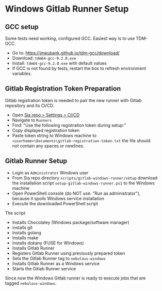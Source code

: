 # Windows Gitlab Runner Setup

## GCC setup

Some tests need working, configured GCC.
Easiest way is to use TDM-GCC.

- Go to: https://jmeubank.github.io/tdm-gcc/download/
- Download: `tdm64-gcc-9.2.0.exe` 
- Install: `tdm64-gcc-9.2.0.exe` with default values
- If GCC is not found by tests,
  restart the box to refresh environment variables.

## Gitlab Registration Token Preparation

Gitlab registration token is needed to pair the new runner with Gitlab repository and its CI/CD.

- Open [Sia repo > Settings > CI/CD](https://gitlab.com/NebulousLabs/Sia/-/settings/ci_cd)
- Navigate to `Runners`
- Find: "Use the following registration token during setup:" 
- Copy displayed registration token
- Paste token string to Windows machine to
  `<userhome>\Documents\gitlab-registration-token.txt`
  the file should not contain any spaces or newlines.

## Gitlab Runner Setup

- Login as `Administrator` Windows user
- From Sia repo directory `scripts/gitlab-windows-runner/setup`
  download the installation script `setup-gitlab-windows-runner.ps1`
  to the Windows machine
- Open PowerShell console (do NOT use: "Run as administrator"),
  because it spoils Windows service installation
- Execute the downloaded PowerShell script

The script

- Installs Chocolatey (Windows package/software manager)
- installs git
- Installs golang
- Installs make
- Installs dokany (FUSE for Windows)
- Installs Gitlab Runner
- Registers Gitlab Runner using previously prepared token
- Sets the Gitlab Runner tag to `nebulous-windows`
- Installs Gitlab Runner as a Windows service
- Starts the Gitlab Runner service

Since now the Windows Gitlab runner is ready to execute jobs
that are tagged `nebulous-windows`.